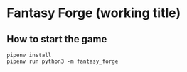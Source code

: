 # Fantasy Forge (working title)

## How to start the game

```
pipenv install
pipenv run python3 -m fantasy_forge
```
